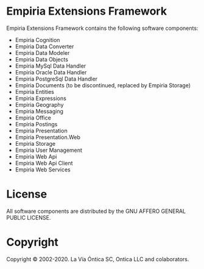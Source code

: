 ﻿# Empiria Extensions Framework

Empiria Extensions Framework contains the following software components:

- Empiria Cognition
- Empiria Data Converter
- Empiria Data Modeler
- Empiria Data Objects
- Empiria MySql Data Handler
- Empiria Oracle Data Handler
- Empiria PostgreSql Data Handler
- Empiria Documents (to be discontinued, replaced by Empiria Storage)
- Empiria Entities
- Empiria Expressions
- Empiria Geography
- Empiria Messaging
- Empiria Office
- Empiria Postings
- Empiria Presentation
- Empiria Presentation.Web
- Empiria Storage
- Empiria User Management
- Empiria Web Api
- Empiria Web Api Client
- Empiria Web Services

# License

All software components are distributed by the GNU AFFERO GENERAL PUBLIC LICENSE.

# Copyright

Copyright © 2002-2020. La Vía Óntica SC, Ontica LLC and colaborators.
